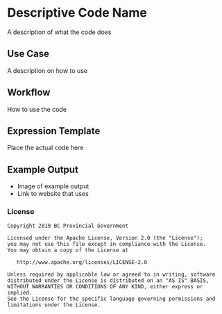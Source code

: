 # Descriptive Code Name

A description of what the code does

## Use Case

A description on how to use


## Workflow

How to use the code


## Expression Template

Place the actual code here


## Example Output

- Image of example output
- Link to website that uses





### License
    Copyright 2019 BC Provincial Government

    Licensed under the Apache License, Version 2.0 (the "License");
    you may not use this file except in compliance with the License.
    You may obtain a copy of the License at

       http://www.apache.org/licenses/LICENSE-2.0

    Unless required by applicable law or agreed to in writing, software
    distributed under the License is distributed on an "AS IS" BASIS,
    WITHOUT WARRANTIES OR CONDITIONS OF ANY KIND, either express or implied.
    See the License for the specific language governing permissions and
    limitations under the License.
